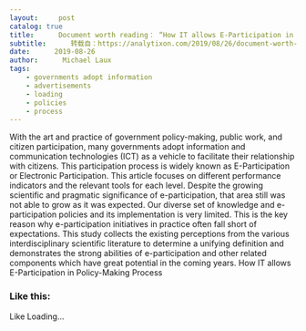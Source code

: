 ```yaml
---
layout:     post
catalog: true
title:      Document worth reading： “How IT allows E-Participation in Policy-Making Process”
subtitle:      转载自：https://analytixon.com/2019/08/26/document-worth-reading-how-it-allows-e-participation-in-policy-making-process/
date:      2019-08-26
author:      Michael Laux
tags:
    - governments adopt information
    - advertisements
    - loading
    - policies
    - process
---
```


With the art and practice of government policy-making, public work, and citizen participation, many governments adopt information and communication technologies (ICT) as a vehicle to facilitate their relationship with citizens. This participation process is widely known as E-Participation or Electronic Participation. This article focuses on different performance indicators and the relevant tools for each level. Despite the growing scientific and pragmatic significance of e-participation, that area still was not able to grow as it was expected. Our diverse set of knowledge and e-participation policies and its implementation is very limited. This is the key reason why e-participation initiatives in practice often fall short of expectations. This study collects the existing perceptions from the various interdisciplinary scientific literature to determine a unifying definition and demonstrates the strong abilities of e-participation and other related components which have great potential in the coming years. How IT allows E-Participation in Policy-Making Process

### Like this:

Like Loading...
